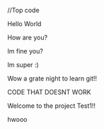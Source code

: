 //Top code


Hello World

How are you?

Im fine you?

Im super :)

Wow a grate night to learn git!!

CODE THAT DOESNT WORK


Welcome to the project Test1!!


hwooo
